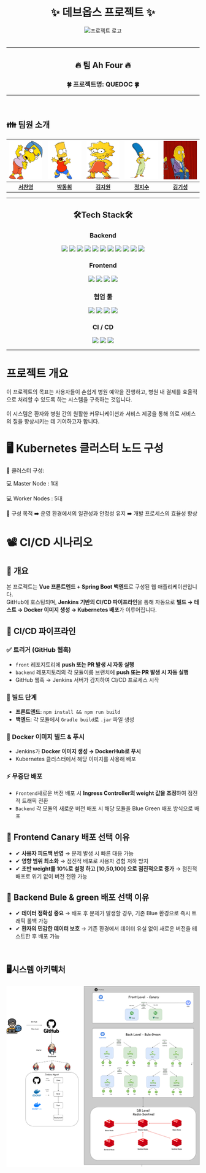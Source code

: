 <h1 align="center">✨ 데브옵스 프로젝트 ✨</h1>

<div align="center">
  <img src="https://github.com/beyond-sw-camp/be12-2nd-ah_four-quedoc/raw/main/src/assets/logo/icon.png" alt="프로젝트 로고" width="120" style="margin-bottom: 20px;">
</div>

---

<h2 align="center">🔥 팀 Ah Four 🔥</h2>

<h3 align="center">🍀 프로젝트명: <strong>QUEDOC</strong> 🍀</h3>

---

<br>

## 👪 팀원 소개

<div align="center">

|   <img src="https://github.com/beyond-sw-camp/be12-2nd-ah_four-quedoc/raw/main/src/assets/profile/chan.webp" width="100" height="100"/>   |   <img src="https://github.com/beyond-sw-camp/be12-2nd-ah_four-quedoc/raw/main/src/assets/profile/bart.gif" width="100" height="100"/>   | <img src="https://github.com/beyond-sw-camp/be12-2nd-ah_four-quedoc/raw/main/src/assets/profile/risa.png" width="100" height="100"/>  |  <img src="https://github.com/beyond-sw-camp/be12-2nd-ah_four-quedoc/raw/main/src/assets/profile/merge.png" width="100" height="100"/>  |    <img src="https://github.com/beyond-sw-camp/be12-2nd-ah_four-quedoc/raw/main/src/assets/profile/ki.png" width="100" height="100"/>    | 
| :--------------------------------------------------------: | :--------------------------------------------------------: | :--------------------------------------------------------: | :------------------------------------------------------: | :----------------------------------------------------------: | 
|  [**서찬영**](https://github.com/chan0o0seo) |  [**박동휘**](https://github.com/parkdonghwi-git) |  [**김지원**](https://github.com/J0a0J) |  [**정지수**](https://github.com/s00ya) |  [**김기성**](https://github.com/saway126) | 

</div>

---

<h2 align="center">🛠️Tech Stack🛠️</h2>

<h3 align="center">Backend</h3>

<div align="center">
  <img src="https://img.shields.io/badge/Java-007396?style=for-the-badge&logo=openjdk&logoColor=white"/>
  <img src="https://img.shields.io/badge/Spring%20Boot-6DB33F?style=for-the-badge&logo=springboot&logoColor=white"/>
  <img src="https://img.shields.io/badge/Spring%20Security-6DB33F?style=for-the-badge&logo=springsecurity&logoColor=white"/>
  <img src="https://img.shields.io/badge/JPA-6DB33F?style=for-the-badge&logo=spring&logoColor=white"/>
  <img src="https://img.shields.io/badge/MySQL-4479A1?style=for-the-badge&logo=mysql&logoColor=white"/>
  <img src="https://img.shields.io/badge/Postman-FF6C37?style=for-the-badge&logo=postman&logoColor=white"/>
  <img src="https://img.shields.io/badge/Swagger-85EA2D?style=for-the-badge&logo=swagger&logoColor=white"/>
  <img src="https://img.shields.io/badge/Gradle-02303A?style=for-the-badge&logo=gradle&logoColor=white"/>
  <img src="https://img.shields.io/badge/AWS EC2-232F3E?style=for-the-badge&logo=amazonec2&logoColor=white"/>
  <img src="https://img.shields.io/badge/JWT-000000?style=for-the-badge&logo=jsonwebtokens&logoColor=white"/>
  <img src="https://img.shields.io/badge/Lombok-CA4245?style=for-the-badge&logo=lombok&logoColor=white"/>
</div>


<h3 align="center">Frontend</h3>
<div align="center">
  <img src="https://img.shields.io/badge/HTML-E34F26?style=for-the-badge&logo=html5&logoColor=white"/>
  <img src="https://img.shields.io/badge/CSS-1572B6?style=for-the-badge&logo=css3&logoColor=white"/>
  <img src="https://img.shields.io/badge/Vue.js-4FC08D?style=for-the-badge&logo=vuedotjs&logoColor=white"/>
  <img src="https://img.shields.io/badge/Pinia-FFD859?style=for-the-badge&logo=pinia&logoColor=white"/>
</div>


<h3 align="center">협업 툴</h3>
<div align="center">
  <img src="https://img.shields.io/badge/GitHub-181717?style=for-the-badge&logo=github&logoColor=white"/>
  <img src="https://img.shields.io/badge/IntelliJ%20IDEA-000000?style=for-the-badge&logo=intellijidea&logoColor=white"/>
  <img src="https://img.shields.io/badge/VS%20Code-007ACC?style=for-the-badge&logo=visualstudiocode&logoColor=white"/>
  <img src="https://img.shields.io/badge/Google%20Docs-4285F4?style=for-the-badge&logo=googledocs&logoColor=white"/>
</div>

<h3 align="center">CI / CD</h3>
<div align="center">
  <img src="https://img.shields.io/badge/Jenkins-D24939?style=for-the-badge&logo=jenkins&logoColor=white"/>
<img src="https://img.shields.io/badge/Docker-2496ED?style=for-the-badge&logo=docker&logoColor=white"/>
<img src="https://img.shields.io/badge/Kubernetes-326CE5?style=for-the-badge&logo=kubernetes&logoColor=white"/>
</div>

---

<h1>프로젝트 개요</h1>
<p>이 프로젝트의 목표는 사용자들이 손쉽게 병원 예약을 진행하고, 병원 내 결제를 효율적으로 처리할 수 있도록 하는 시스템을 구축하는 것입니다.<br><br> 
  이 시스템은 환자와 병원 간의 원활한 커뮤니케이션과 서비스 제공을 통해 의료 서비스의 질을 향상시키는 데 기여하고자 합니다.</p>

<h1>🖥️ Kubernetes 클러스터 노드 구성</h1>
🚀 클러스터 구성:

💻 Master Node : 1대

💻 Worker Nodes : 5대

🔹 구성 목적
➡️ 운영 환경에서의 일관성과 안정성 유지
➡️ 개발 프로세스의 효율성 향상

<h1>📽️ CI/CD 시나리오</h1>

<h2>📝 개요</h2>
<p>본 프로젝트는 <strong>Vue 프론트엔드 + Spring Boot 백엔드</strong>로 구성된 웹 애플리케이션입니다.<br>
GitHub에 호스팅되며, <strong>Jenkins 기반의 CI/CD 파이프라인</strong>을 통해 
자동으로 <strong>빌드 → 테스트 → Docker 이미지 생성 → Kubernetes 배포</strong>가 이루어집니다.</p>

<h2>🚀 CI/CD 파이프라인</h2>

<h3>✅ 트리거 (GitHub 웹훅)</h3>
<ul>
  <li><code>front</code> 레포지토리에 <strong>push 또는 PR 발생 시 자동 실행</strong></li>
  <li><code>backend</code> 레포지토리의 각 모듈이름 브랜치에 <strong>push 또는 PR 발생 시 자동 실행</strong></li>
  <li>GitHub 웹훅 → Jenkins 서버가 감지하여 CI/CD 프로세스 시작</li>
</ul>

<h3>🔧 빌드 단계</h3>
<ul>
  <li><strong>프론트엔드</strong>: <code>npm install && npm run build</code></li>
  <li><strong>백엔드</strong>: 각 모듈에서 <code>Gradle build</code>로 <code>.jar</code> 파일 생성</li>
</ul>

<h3>🐳 Docker 이미지 빌드 & 푸시</h3>
<ul>
  <li>Jenkins가 <strong>Docker 이미지 생성 → DockerHub로 푸시</strong></li>
  <li>Kubernetes 클러스터에서 해당 이미지를 사용해 배포</li>
</ul>

<h3>⚡ 무중단 배포</h3>
<ul>
  <li><code>Frontend</code>새로운 버전 배포 시 <strong>Ingress Controller의 weight 값을 조정</strong>하여 점진적 트래픽 전환</li>
  <li><code>Backend</code> 각 모듈의 새로운 버전 배포 시 해당 모듈을 Blue Green 배포 방식으로 배포</li>
</ul>

<h2>🎯 Frontend Canary 배포 선택 이유</h2>
<ul>
  <li>✔ <strong>사용자 피드백 반영</strong> → 문제 발생 시 빠른 대응 가능</li>
  <li>✔ <strong>영향 범위 최소화</strong> → 점진적 배포로 사용자 경험 저하 방지</li>
  <li>✔ <strong>초반 weight를 10%로 설정 하고 [10,50,100] 으로 점진적으로 증가</strong> → 점진적 배포로 위기 없이 버전 전환 가능</li>
</ul>


<h2>🎯 Backend Bule & green 배포 선택 이유</h2>
<ul>
  <li>✔ <strong>데이터 정확성 중요</strong> → 배포 후 문제가 발생할 경우, 기존 Blue 환경으로 즉시 트래픽 롤백 가능</li>
  <li>✔ <strong>환자의 민감한 데이터 보호</strong> → 기존 환경에서 데이터 유실 없이 새로운 버전을 테스트한 후 배포 가능</li>
</ul>


<br>
<h2>🖥️시스템 아키텍처 </h2>
<h3>
  <a href="https://github.com/beyond-sw-camp/be12-4rd-ah_four-quedoc/wiki/1.-%EC%8B%9C%EC%8A%A4%ED%85%9C-%EC%95%84%ED%82%A4%ED%85%8D%EC%B2%98" target="_blank">
  </a>
</h3>

<img src="./asset/시스템%20아키텍처.drawio.png" width="800"/>



